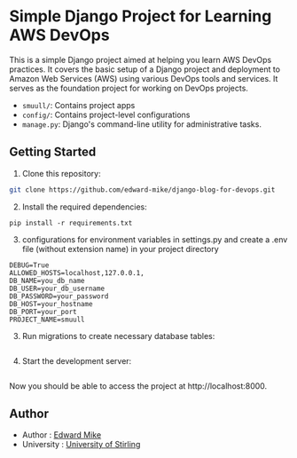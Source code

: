 # Simple Django Project for Learning AWS DevOps

This is a simple Django project aimed at helping you learn AWS DevOps practices. It covers the basic setup of a Django project and deployment to Amazon Web Services (AWS) using various DevOps tools and services. 
It serves as the foundation project for working on DevOps projects.


- `smuull/`: Contains project apps
- `config/`: Contains project-level configurations
- `manage.py`: Django's command-line utility for administrative tasks.

## Getting Started

1. Clone this repository:

```bash
git clone https://github.com/edward-mike/django-blog-for-devops.git
```

2. Install the required dependencies:

```
pip install -r requirements.txt
```

3. configurations for environment variables in settings.py
and create a .env file (without extension name) in your project directory
```SECRET_KEY=your_secret_key
DEBUG=True
ALLOWED_HOSTS=localhost,127.0.0.1,
DB_NAME=you_db_name
DB_USER=your_db_username
DB_PASSWORD=your_password
DB_HOST=your_hostname
DB_PORT=your_port
PROJECT_NAME=smuull
```

3. Run migrations to create necessary database tables:
```python manage.py migrate
```

4. Start the development server:
```python manage.py runserver
```

Now you should be able to access the project at http://localhost:8000.
## Author

- Author : [Edward Mike](https://www.github.com/octokatherine)
- University : [University of Stirling](https://www.stir.ac.uk/) 

